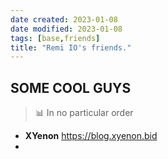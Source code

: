 ```yaml
---
date created: 2023-01-08
date modified: 2023-01-08
tags: [base,friends]
title: "Remi IO's friends."
---
```


## SOME COOL GUYS
>  📊 In no particular order
- **XYenon** https://blog.xyenon.bid
- 